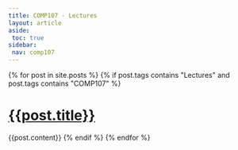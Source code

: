 ```yaml
---
title: COMP107 - Lectures
layout: article
aside:
 toc: true
sidebar:
 nav: comp107
---
```

{% for post in site.posts %}
{% if post.tags contains "Lectures" and post.tags contains "COMP107" %}
# [{{post.title}}]({{site.baseurl}}{{post.url}})
{{post.content}}
{% endif %}
{% endfor %}
